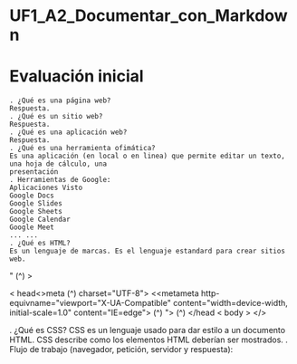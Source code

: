 ﻿# UF1_A2_Documentar_con_Markdown
# Evaluación inicial

```
. ¿Qué es una página web?
Respuesta.
. ¿Qué es un sitio web?
Respuesta.
. ¿Qué es una aplicación web?
Respuesta.
. ¿Qué es una herramienta ofimática?
Es una aplicación (en local o en linea) que permite editar un texto, una hoja de cálculo, una
presentación
. Herramientas de Google:
Aplicaciones Visto
Google Docs
Google Slides
Google Sheets
Google Calendar
Google Meet
... ...
. ¿Qué es HTML?
Es un lenguaje de marcas. Es el lenguaje estandard para crear sitios web.
```
<!DOCTYPE html<html lang="en>" (^) >
< head<>meta (^) charset="UTF-8">
<<metameta http-equivname="viewport="X-UA-Compatible" content="width=device-width, initial-scale=1.0" content="IE=edge"> (^) ">
(^) </head<title> >Document</title>
< body >
</</bodyhtml>>


. ¿Qué es CSS?
CSS es un lenguaje usado para dar estilo a un documento HTML. CSS describe como los
elementos HTML deberían ser mostrados.
. Flujo de trabajo (navegador, petición, servidor y respuesta):


